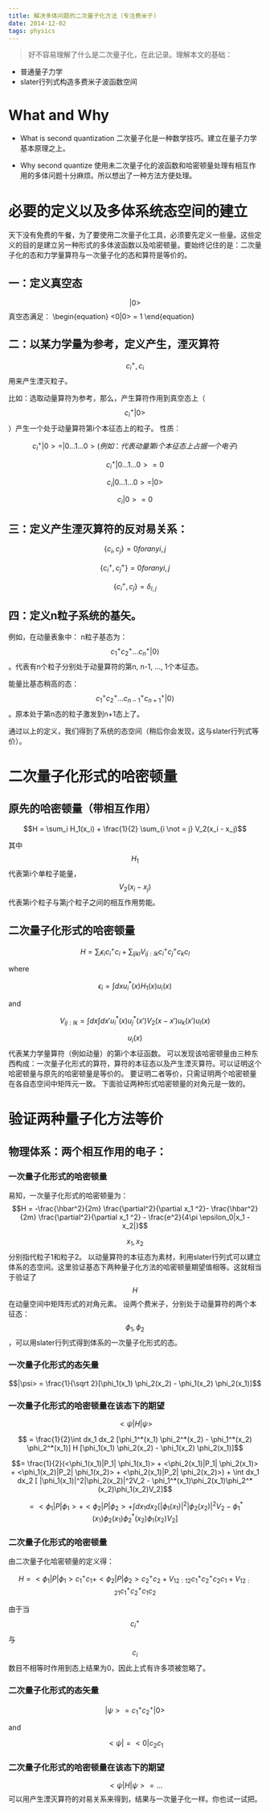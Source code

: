 ```yaml
---
title: 解决多体问题的二次量子化方法（专注费米子)
date: 2014-12-02
tags: physics
---
```


> 好不容易理解了什么是二次量子化，在此记录。理解本文的基础：
- 普通量子力学
- slater行列式构造多费米子波函数空间

<script type="text/javascript"
  src="https://cdn.mathjax.org/mathjax/latest/MathJax.js?config=TeX-AMS-MML_HTMLorMML">
</script>

# What and Why
* What is second quantization
二次量子化是一种数学技巧。建立在量子力学基本原理之上。

* Why second quantize
使用未二次量子化的波函数和哈密顿量处理有相互作用的多体问题十分麻烦。所以想出了一种方法方便处理。

# 必要的定义以及多体系统态空间的建立
天下没有免费的午餐，为了要使用二次量子化工具，必须要先定义一些量。这些定义的目的是建立另一种形式的多体波函数以及哈密顿量。要始终记住的是：二次量子化的态和力学量算符与一次量子化的态和算符是等价的。

## 一：定义真空态
 $$|0>$$  真空态满足：
 \begin{equation}
 <0|0> = 1
 \end{equation}

## 二：以某力学量为参考，定义产生，湮灭算符
$$c_i^+, c_i$$用来产生湮灭粒子。

比如：选取动量算符为参考，那么，产生算符作用到真空态上（$$c_i^+|0>$$）产生一个处于动量算符第i个本征态上的粒子。
性质：

$$c_i^+|0> = |0...1...0>  (例如：代表动量第i个本征态上占据一个电子)$$

$$c_i^+|0...1...0> = 0$$

$$c_i|0...1...0> = |0>$$

$$c_i|0> = 0$$

## 三：定义产生湮灭算符的反对易关系：

$$\{c_i, c_j\} = 0       for any i, j$$ 

$$\{c_i^+, c_j^+\} = 0        for any i, j$$

$$\{c_i^+, c_j\} = \delta_{i,j} $$

## 四：定义n粒子系统的基矢。
例如，在动量表象中：
n粒子基态为：$$c_1^+ c_2^+...c_n^+ \left|0\right\rangle$$。代表有n个粒子分别处于动量算符的第n, n-1, ..., 1个本征态。

能量比基态稍高的态：$$ c_1^+ c_2^+ ... c^+_{n-1} c^+_{n+1} \left|0\right\rangle $$。原本处于第n态的粒子激发到n+1态上了。

通过以上的定义，我们得到了系统的态空间（稍后你会发现，这与slater行列式等价）。

#  二次量子化形式的哈密顿量

## 原先的哈密顿量（带相互作用）
$$H = \sum_i H_1(x_i) + \frac{1}{2} \sum_{i \not = j} V_2(x_i - x_j)$$

其中$$H_1$$ 代表第i个单粒子能量，$$V_2(x_i - x_j)$$ 代表第i个粒子与第j个粒子之间的相互作用势能。

## 二次量子化形式的哈密顿量
$$H = \sum_i \epsilon_i c_i^+ c_i + \sum_{ijkl}V_{ij:lk} c_i^+ c_j^+c_kc_l$$

where

$$\epsilon_i = \int dx u_i^*(x)H_1(x)u_i(x)$$

and

$$V_{ij:lk} = \int dx \int dx' u_i^*(x) u_j^*(x') V_2(x-x') u_k(x') u_l(x)$$

$$u_i(x)$$代表某力学量算符（例如动量）的第i个本征函数。
可以发现该哈密顿量由三种东西构成：一次量子化形式的算符，算符的本征态以及产生湮灭算符。可以证明这个哈密顿量与原先的哈密顿量是等价的。
要证明二者等价，只需证明两个哈密顿量在各自态空间中矩阵元一致。
下面验证两种形式哈密顿量的对角元是一致的。

# 验证两种量子化方法等价

## 物理体系：两个相互作用的电子：

### 一次量子化形式的哈密顿量
易知，一次量子化形式的哈密顿量为：
$$H = -\frac{\hbar^2}{2m} \frac{\partial^2}{\partial x_1 ^2}- \frac{\hbar^2}{2m} \frac{\partial^2}{\partial x_1 ^2} - \frac{e^2}{4\pi \epsilon_0|x_1 - x_2|}$$

$$x_1, x_2$$ 分别指代粒子1和粒子2。
以动量算符的本征态为素材，利用slater行列式可以建立体系的态空间。这里验证基态下两种量子化方法的哈密顿量期望值相等。这就相当于验证了$$H$$在动量空间中矩阵形式的对角元素。
设两个费米子，分别处于动量算符的两个本征态：$$\phi_1, \phi_2$$，可以用slater行列式得到体系的一次量子化形式的态。

### 一次量子化形式的态矢量
$$|\psi> = \frac{1}{\sqrt 2}[\phi_1(x_1) \phi_2(x_2) - \phi_1(x_2) \phi_2(x_1)]$$

### 一次量子化形式的哈密顿量在该态下的期望

$$<\psi| H| \psi>$$

$$ = \frac{1}{2}\int dx_1 dx_2 [\phi_1^*(x_1) \phi_2^*(x_2) - \phi_1^*(x_2) \phi_2^*(x_1)] H [\phi_1(x_1) \phi_2(x_2) - \phi_1(x_2) \phi_2(x_1)]$$

$$= \frac{1}{2}(<\phi_1(x_1)|P_1| \phi_1(x_1)> + <\phi_2(x_1)|P_1| \phi_2(x_1)> + <\phi_1(x_2)|P_2| \phi_1(x_2)> + <\phi_2(x_1)|P_2| \phi_2(x_2)>) + \int dx_1 dx_2 [ |\phi_1(x_1)|^2|\phi_2(x_2)|^2V_2 - \phi_1^*(x_1)\phi_2(x_1)\phi_2^*(x_2)\phi_1(x_2)V_2]$$

$$= <\phi_1|P|\phi_1> + <\phi_2|P|\phi_2> + \int dx_1 dx_2 [ |\phi_1(x_1)|^2|\phi_2(x_2)|^2V_2 - \phi_1^*(x_1)\phi_2(x_1)\phi_2^*(x_2)\phi_1(x_2)V_2]$$

### 二次量子化形式的哈密顿量
由二次量子化哈密顿量的定义得：

$$H = <\phi_1|P|\phi_1>c_1^+c_1 + <\phi_2|P|\phi_2>c_2^+c_2  + V_{12:12}c_1^+c_2^+c_2c_1 + V_{12:21}c_1^+c_2^+c_1c_2 $$

由于当$$c_i^+ $$与$$c_i$$数目不相等时作用到态上结果为0，因此上式有许多项被忽略了。

### 二次量子化形式的态矢量
$$|\psi> = c_1^+ c_2^+|0>$$

and

$$<\psi| = <0|c_2c_1$$

### 二次量子化形式的哈密顿量在该态下的期望
$$<\psi|H|\psi> = ...$$
可以用产生湮灭算符的对易关系来得到，结果与一次量子化一样。你也试一试把。